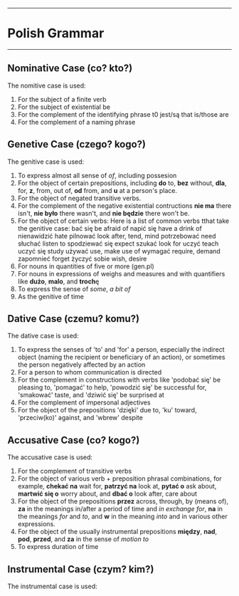 --------------------------------------------------------------------------------
# Polish Grammar
--------------------------------------------------------------------------------
## Nominative Case (co? kto?)
  The nomitive case is used:
  1. For the subject of a finite verb
  2. For the subject of existential be
  3. For the complement of the identifying phrase t0 jest/są that is/those are
  4. For the complement of a naming phrase

## Genetive Case (czego? kogo?)
  The genitive case is used:
  1. To express almost all sense of *of*, including possesion
  2. For the object of certain prepositions, including **do** to, **bez** without,
     **dla**, for, **z**, from, out of, **od** from, and **u** at a person's place.
  3. For the object of negated transitive verbs.
  4. For the complement of the negative existential contructions **nie ma** there
     isn't, **nie było** there wasn't, and **nie będzie** there won't be.
  5. For the object of certain verbs:
     Here is a list of common verbs tthat take the genitive case:
       bać się          be afraid of
       napić się        have a drink of
       nienawidzić      hate
       pilnować         look after, tend, mind
       potrzebować      need
       słuchać          listen to
       spodziewać się   expect
       szukać           look for
       uczyć            teach
       uczyć się        study
       używać           use, make use of
       wymagać          require, demand
       zapomnieć        forget
       życzyć sobie     wish, desire
  6. For nouns in quantities of five or more (gen.pl)
  7. For nouns in expressions of weighs and measures and with quantifiers like
     **dużo**, **malo**, and **troch**ę
  8. To express the sense of *some*, *a bit of*
  9. As the genitive of time

## Dative Case (czemu? komu?)
  The dative case is used:
  1. To express the senses of 'to' and 'for' a person, especially the indirect
     object (naming the recipient or beneficiary of an action), or sometimes
     the person negatively affected by an action
  2. For a person to whom communication is directed
  3. For the complement in constructions with verbs like 'podobać się' be
     pleasing to, 'pomagać' to help, 'powodzić się' be successful for, 'smakować'
     taste, and 'dziwić się' be surprised at
  4. For the complement of impersonal adjectives
  5. For the object of the prepositions 'dzięki' due to, 'ku' toward,
     'przeciw(ko)' against, and 'wbrew' despite

## Accusative Case (co? kogo?)
  The accusative case is used:
  1. For the complement of transitive verbs
  2. For the object of various verb + preposition phrasal combinations, for
     example, **chekać na** wait for, **patrzyć na** look at, **pytać o** ask about,
     **martwić się o** worry about, and **dbać o** look after, care about
  3. For the object of the prepositions **przez** across, through, by (means of),
     **za** in the meanings in/after a period of time and *in exchange for*, **na**
     in the meanings *for* and *to*, and **w** in the meaning *into* and in
     various other expressions.
  4. For the object of the usually instrumental prepositions **między**, **nad**,
     **pod**, **przed**, and **za** in the sense of *motion to*
  5. To express duration of time

## Instrumental Case (czym? kim?)
  The instrumental case is used:

